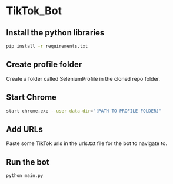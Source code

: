 # TikTok_Bot

## Install the python libraries

```bash
pip install -r requirements.txt
```

## Create profile folder

Create a folder called SeleniumProfile in the cloned repo folder.

## Start Chrome

```bash
start chrome.exe --user-data-dir="[PATH TO PROFILE FOLDER]"
```
## Add URLs

Paste some TikTok urls in the urls.txt file for the bot to navigate to.

## Run the bot

```bash
python main.py
```
	
